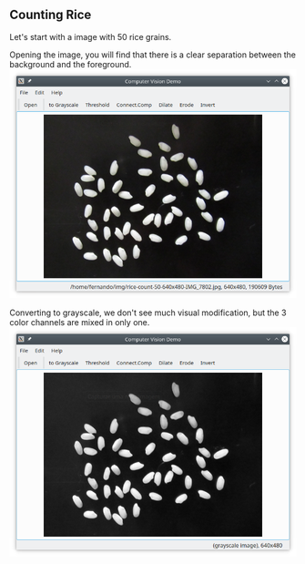 ## Counting Rice

Let's start with a image with 50 rice grains.

Opening the image, you will find that there is a clear separation between the background and the foreground.
![Rice image!](load-rice-image.png?raw=true)

Converting to grayscale, we don't see much visual modification, but the 3 color channels are mixed in only one.
![Grayscale rice!](grayscale-rice-image.png?raw=true)

 
